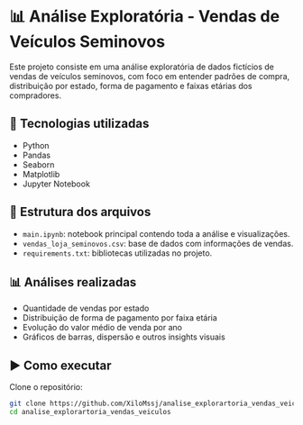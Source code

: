 # 📊 Análise Exploratória - Vendas de Veículos Seminovos

Este projeto consiste em uma análise exploratória de dados fictícios de vendas de veículos seminovos, com foco em entender padrões de compra, distribuição por estado, forma de pagamento e faixas etárias dos compradores.

## 🧪 Tecnologias utilizadas

- Python
- Pandas
- Seaborn
- Matplotlib
- Jupyter Notebook

## 📁 Estrutura dos arquivos

- `main.ipynb`: notebook principal contendo toda a análise e visualizações.
- `vendas_loja_seminovos.csv`: base de dados com informações de vendas.
- `requirements.txt`: bibliotecas utilizadas no projeto.

## 📊 Análises realizadas

- Quantidade de vendas por estado
- Distribuição de forma de pagamento por faixa etária
- Evolução do valor médio de venda por ano
- Gráficos de barras, dispersão e outros insights visuais

## ▶️ Como executar

Clone o repositório:

```bash
git clone https://github.com/XiloMssj/analise_explorartoria_vendas_veiculos.git
cd analise_explorartoria_vendas_veiculos
